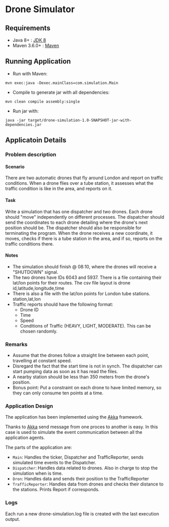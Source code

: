 # Drone Simulator


## Requirements
- Java 8+ : [JDK 8]
- Maven 3.6.0+ : [Maven]

## Running Application
- Run with Maven:
```
mvn exec:java -Dexec.mainClass=com.simulation.Main
```

- Compile to generate jar with all dependencies:
```
mvn clean compile assembly:single
```

- Run jar with:
```
java -jar target/drone-simulation-1.0-SNAPSHOT-jar-with-dependencies.jar
```
## Applicatoin Details
### Problem description
#### Scenario
There are two automatic drones that fly around London and report on traffic conditions. When a drone flies over a tube station, it assesses what the traffic condition is like in the area, and reports on it.
#### Task
Write a simulation that has one dispatcher and two drones. Each drone should "move" independently on different processes. The dispatcher should send the coordinates to each drone detailing where the drone's next position should be. The dispatcher should also be responsible for terminating the program. 
When the drone receives a new coordinate, it moves, checks if there is a tube station in the area, and if so, reports on the traffic conditions there. 
#### Notes
- The simulation should finish @ 08:10, where the drones will receive a "SHUTDOWN" signal.
- The two drones have IDs 6043 and 5937. There is a file containing their lat/lon points for their routes. The csv file layout is drone id,latitude,longitude,time
- There is also a file with the lat/lon points for London tube stations. station,lat,lon
- Traffic reports should have the following format:
    - Drone ID
    - Time
    - Speed
    - Conditions of Traffic (HEAVY, LIGHT, MODERATE). This can be chosen randomly.
### Remarks
- Assume that the drones follow a straight line between each point, travelling at constant speed.
- Disregard the fact that the start time is not in synch. The dispatcher can start pumping data as soon as it has read the files.
- A nearby station should be less than 350 meters from the drone's position.
- Bonus point: Put a constraint on each drone to have limited memory, so they can only consume ten points at a time.

### Application Design
The application has been implemented using the [Akka] framework. 

Thanks to [Akka] send message from one proces to another is easy. In this case is used to simulate the event communication between all the application agents.

The parts of the application are: 
- `Main`: Handles the ticker, Dispatcher and TrafficReporter, sends simulated time events to the Dispatcher. 
- `Dispatcher`: Handles data related to drones. Also in charge to stop the simulation when is time.
- `Dron`: Handles data and sends their position to the TrafficReporter
- `TrafficReporter`: Handles data from drones and checks their distance to the stations. Prints Report if corresponds.

### Logs
Each run a new drone-simulation.log file is created with the last execution output.

[JDK 8]: https://jdk.java.net/8/
[Maven]: https://maven.apache.org/install.html
[Akka]: https://akka.io/
